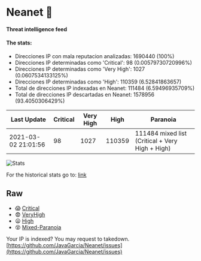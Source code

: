 # Neanet :hocho:
#### Threat intelligence feed
#### The stats:

- Direcciones IP con mala reputacion analizadas: 1690440 (100%)
- Direcciones IP determinadas como 'Critical':  98 (0.00579730720996%)
- Direcciones IP determinadas como 'Very High':  1027 (0.0607534133125%)
- Direcciones IP determinadas como 'High':  110359 (6.52841863657)
- Total de direcciones IP indexadas en Neanet:  111484 (6.59496935709%)
- Total de direcciones IP descartadas en Neanet:  1578956 (93.4050306429%)

| Last Update | Critical | Very High | High | Paranoia |
| --- | --- | --- | --- | --- |
| 2021-03-02 21:01:56 | 98 | 1027 | 110359 | 111484 mixed list (Critical + Very High + High)|

![Stats](https://docs.google.com/spreadsheets/d/e/2PACX-1vSnaNMIXVabIpDJjufMlzH7poXnshF3mgd8Is1g9ytUEzVsP5my4Trn8f-xkoLLQ38xpL3HtmUexLo6/pubchart?oid=501124687&format=image)

For the historical stats go to: [link](/stats.csv)
## Raw
- :scream: [Critical](https://raw.githubusercontent.com/JavaGarcia/Neanet/master/blacklists/neanet_critical.txt)
- :fearful: [VeryHigh](https://raw.githubusercontent.com/JavaGarcia/Neanet/master/blacklists/neanet_veryHigh.txtt)
- :frowning: [High](https://raw.githubusercontent.com/JavaGarcia/Neanet/master/blacklists/neanet_high.txt)
- :dizzy_face: [Mixed-Paranoia](https://raw.githubusercontent.com/JavaGarcia/Neanet/master/blacklists/neanet_all.txt)


Your IP is indexed? You may request to takedown. [https://github.com/JavaGarcia/Neanet/issues](https://github.com/JavaGarcia/Neanet/issues)




































































































































































































































































































































































































































































































































































































































































































































































































































































































































































































































































































































































































































































































































































































































































































































































































































































































































































































































































































































































































































































































































































































































































































































































































































































































































































































































































































































































































































































































































































































































































































































































































































































































































































































































































































































































































































































































































































































































































































































































































































































































































































































































































































































































































































































































































































































































































































































































